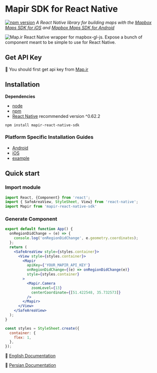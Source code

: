 # Mapir SDK for React Native

[![npm version](https://badge.fury.io/js/mapir-mapbox.svg)](https://badge.fury.io/js/mapir-mapbox.svg)
_A React Native library for building maps with the [Mapbox Maps SDK for iOS](https://www.mapbox.com/ios-sdk/) and [Mapbox Maps SDK for Android](https://www.mapbox.com/android-sdk/)_


![Map.ir](https://map.ir/css/images/mapir-logo.png) React Native wrapper for mapbox-gl-js. Expose a bunch of component meant to be simple to use for React Native.

## Get API Key
🔑 You should first get api key from [Map.ir](https://corp.map.ir/registration/)


## Installation

**Dependencies**

* [node](https://nodejs.org)
* [npm](https://www.npmjs.com/)
* [React Native](https://facebook.github.io/react-native/) recommended version ^0.62.2

```
npm install mapir-react-native-sdk
```

### Platform Specific Installation Guides

* [Android](https://github.com/map-ir/mapir-mapbox/blob/master/android/install.md)
* [iOS](https://github.com/map-ir/mapir-mapbox/blob/master/ios/install.md)
* [example](https://github.com/map-ir/Mapir-react-native-example)

## Quick start 

### Import module

```js
import React, {Component} from 'react';
import { SafeAreaView, StyleSheet, View} from 'react-native';
import Mapir from 'mapir-react-native-sdk'
```

### Generate Component
```jsx
export default function App() {
  onRegionDidChange = (e) => {
    console.log('onRegionDidChange', e.geometry.coordinates);
  };
  return (
    <SafeAreaView style={styles.container}>
      <View style={styles.container}>
        <Mapir
          apiKey={'YOUR_MAPIR_API_KEY'}
          onRegionDidChange={(e) => onRegionDidChange(e)}
          style={styles.container}
        >
          <Mapir.Camera
            zoomLevel={13}
            centerCoordinate={[51.422548, 35.732573]}
          />
        </Mapir>
      </View>
    </SafeAreaView>
  );
}

const styles = StyleSheet.create({
  container: {
    flex: 1,
  },
});
```

📖 [English Documentation](https://github.com/map-ir/mapir-react-native-sdk/wiki/Documentation)

📖 [Persian Documentation](https://support.map.ir/developers/reactnative/)
